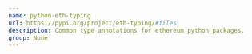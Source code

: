 ```yaml
---
name: python-eth-typing
url: https://pypi.org/project/eth-typing/#files
description: Common type annotations for ethereum python packages.
group: None
---
```

